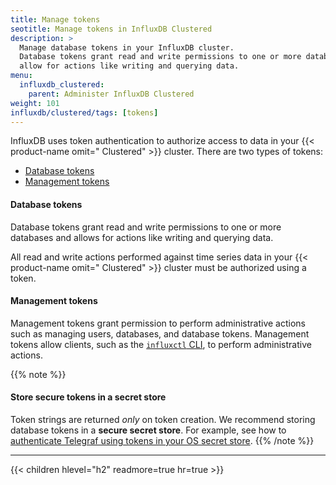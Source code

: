 ```yaml
---
title: Manage tokens
seotitle: Manage tokens in InfluxDB Clustered
description: >
  Manage database tokens in your InfluxDB cluster.
  Database tokens grant read and write permissions to one or more databases and
  allow for actions like writing and querying data.
menu:
  influxdb_clustered:
    parent: Administer InfluxDB Clustered
weight: 101
influxdb/clustered/tags: [tokens]
---
```


InfluxDB uses token authentication to authorize access to data in your
{{< product-name omit=" Clustered" >}} cluster.
There are two types of tokens:

- [Database tokens](#database-tokens)
- [Management tokens](#management-tokens)

#### Database tokens

Database tokens grant read and write permissions to one or more databases
and allows for actions like writing and querying data.

All read and write actions performed against time series data in your
{{< product-name omit=" Clustered" >}} cluster must be authorized using a token. 

#### Management tokens

Management tokens grant permission to perform administrative actions such as
managing users, databases, and database tokens.
Management tokens allow clients, such as the
[`influxctl` CLI](/influxdb/cloud-dedicated/reference/cli/influxctl/),
to perform administrative actions.

{{% note %}}
#### Store secure tokens in a secret store

Token strings are returned _only_ on token creation.
We recommend storing database tokens in a **secure secret store**.
For example, see how to [authenticate Telegraf using tokens in your OS secret store](https://github.com/influxdata/telegraf/tree/master/plugins/secretstores/os).
{{% /note %}}

---

{{< children hlevel="h2" readmore=true hr=true >}}
